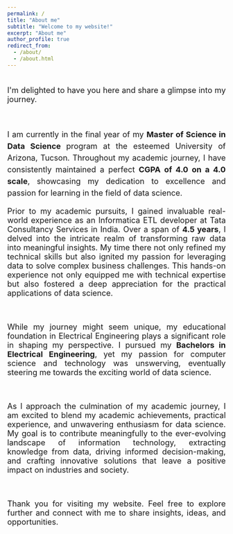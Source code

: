 ```yaml
---
permalink: /
title: "About me"
subtitle: "Welcome to my website!"
excerpt: "About me"
author_profile: true
redirect_from: 
  - /about/
  - /about.html
---
```

<head>
<link href="https://fonts.googleapis.com/css2?family=Roboto&display=swap" rel="stylesheet">

<div style="text-align: justify; font-size: 18px;">
  <p style="line-height: 1.5;">

<br>I'm delighted to have you here and share a glimpse into my journey.
</p>
  <br>
  <p style="line-height: 1.5;">
I am currently in the final year of my <strong>Master of Science in Data Science </strong> program at the esteemed University of Arizona, Tucson. Throughout my academic journey, I have consistently maintained a perfect <strong>CGPA of 4.0 on a 4.0 scale</strong>, showcasing my dedication to excellence and passion for learning in the field of data science.

  <br>

Prior to my academic pursuits, I gained invaluable real-world experience as an Informatica ETL developer at Tata Consultancy Services in India. Over a span of <strong>4.5 years</strong>, I delved into the intricate realm of transforming raw data into meaningful insights. My time there not only refined my technical skills but also ignited my passion for leveraging data to solve complex business challenges. This hands-on experience not only equipped me with technical expertise but also fostered a deep appreciation for the practical applications of data science.

<br>

While my journey might seem unique, my educational foundation in Electrical Engineering plays a significant role in shaping my perspective. I pursued my <strong>Bachelors in Electrical Engineering</strong>, yet my passion for computer science and technology was unswerving, eventually steering me towards the exciting world of data science.

<br>

As I approach the culmination of my academic journey, I am excited to blend my academic achievements, practical experience, and unwavering enthusiasm for data science. My goal is to contribute meaningfully to the ever-evolving landscape of information technology, extracting knowledge from data, driving informed decision-making, and crafting innovative solutions that leave a positive impact on industries and society.

<br>

Thank you for visiting my website. Feel free to explore further and connect with me to share insights, ideas, and opportunities.

  </p>
</div>
</head>
